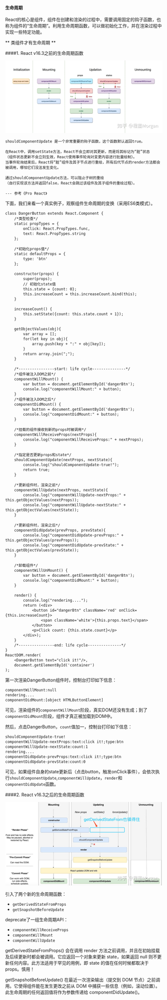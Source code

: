 #### 生命周期

React的核心是组件，组件在创建和渲染的过程中，需要调用固定的钩子函数，也称为组件的“生命周期”。利用生命周期函数，可以做初始化工作，并在渲染过程中实现一些特定功能。

** 类组件才有生命周期 **

####1. React v16.3之前的生命周期函数

![](/assets/react-lifecycle-old.png)

```
shouldComponentUpdate 是一个非常重要的钩子函数，这个函数默认返回true。

在React中，调用setState方法，React不会立即对其更新，而是将其标记为“脏”状态
（组件状态更新不会立刻生效，React使用事件轮询对变更内容进行批量绘制）。
当事件轮询结束后，React将“脏”组件及其子节点进行重绘，所有后代节点的render方法都会被调用，哪怕它们没法发生变化。

通过shouldComponentUpdate方法，可以阻止子树的重绘
（自行实现该方法并返回false，React会跳过该组件及其子组件的重绘过程）。

--- 参考《Pro React》
```
下面，我们来看一个真实例子，观察组件生命周期的变换（采用ES6类模式）。

```
class DangerButton extends React.Component {
    /*类型检查*/
    static propTypes = {
        onClick: React.PropTypes.func,
        text: React.PropTypes.string
    };

    /*初始化props值*/
    static defaultProps = {
        type: 'btn'
    };

    constructor(props) {
        super(props);
        // 初始化state值
        this.state = {count: 0};
        this.increaseCount = this.increaseCount.bind(this);
    }

    increaseCount() {
        this.setState({count: this.state.count + 1});
    }

    getObjectValues(obj){
        var array = [];
        for(let key in obj){
            array.push(key + ":" + obj[key]);
        }
        return array.join(";");
    }

    /*----------------start: life cycle---------------*/
    /*组件被注入DOM之前*/
    componentWillMount() {
        var button = document.getElementById('dangerBtn');
        console.log("componentWillMount:" + button);
    }
    /*组件被注入DOM之后*/
    componentDidMount() {
        var button = document.getElementById('dangerBtn');
        console.log("componentDidMount:" + button);
    }

    /*挂载的组件接收到新的props时被调用*/
    componentWillReceiveProps(nextProps){
        console.log("componentWillReceiveProps:" + nextProps);
    }

    /*指定是否更新props和state*/
    shouldComponentUpdate(nextProps, nextState){
        console.log("shouldComponentUpdate-true!");
        return true;
    }

    /*更新组件时，渲染之前*/
    componentWillUpdate(nextProps, nextState){
        console.log("componentWillUpdate-nextProps:" + this.getObjectValues(nextProps));
        console.log("componentWillUpdate-nextState:" + this.getObjectValues(nextState));
    }

    /*更新组件时，渲染之后*/
    componentDidUpdate(prevProps, prevState){
        console.log("componentDidUpdate-prevProps:" + this.getObjectValues(prevProps));
        console.log("componentDidUpdate-prevState:" + this.getObjectValues(prevState));
    }

    /*卸载组件*/
    componentWillUnMount() {
        var button = document.getElementById('dangerBtn');
        console.log("componentDidMount:" + button);
    }

    render() {
        console.log("rendering....");
        return (<div>
            <button id="dangerBtn" className='red' onClick={this.increaseCount}>
                <span className='white'>{this.props.text}</span>
            </button>
            <p>Click count: {this.state.count}</p>
        </div>);
    }
    /*----------------end: life cycle---------------*/
}
ReactDOM.render(
    <DangerButton text="click it!"/>,
    document.getElementById('container')
);
```
第一次渲染DangerButton组件时，控制台打印如下信息：
```
componentWillMount:null
rendering....
componentDidMount:[object HTMLButtonElement]
```
可见，渲染组件的```componentWillMount```阶段，真实DOM还没有生成；到了```componentDidMount```阶段，组件才真正被加载到DOM中。

然后，点击DangerButton，```count```值加一，控制台打印如下信息：
```
shouldComponentUpdate-true!
componentWillUpdate-nextProps:text:click it!;type:btn
componentWillUpdate-nextState:count:1
rendering....
componentDidUpdate-prevProps:text:click it!;type:btn
componentDidUpdate-prevState:count:0
```
可见，如果组件自身的state更新后（点击button，触发onClick事件），会依次执行```shouldComponentUpdate```,```componentWillUpdate```，```render```和```componentDidUpdate```函数。

####2. React v16.3之后的生命周期函数

![](/assets/react-lifecycle-new.png)

引入了两个新的生命周期函数：
* `getDerivedStateFromProps`
* `getSnapshotBeforeUpdate`

deprecate了一组生命周期API：
* `componentWillReceiveProps`
* `componentWillMount`
* `componentWillUpdate`


getDerivedStateFromProps() 会在调用 render 方法之前调用，并且在初始挂载及后续更新时都会被调用。它应返回一个对象来更新 state，如果返回 null 则不更新任何内容。此方法适用于罕见的用例，即 state 的值在任何时候都取决于 props。慎用！

getSnapshotBeforeUpdate() 在最近一次渲染输出（提交到 DOM 节点）之前调用。它使得组件能在发生更改之前从 DOM 中捕获一些信息（例如，滚动位置）。此生命周期的任何返回值将作为参数传递给 componentDidUpdate()。